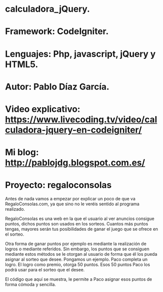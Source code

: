 # calculadora_jQuery.
# Framework: CodeIgniter.
# Lenguajes: Php, javascript, jQuery y HTML5.
# Autor: Pablo Díaz García.
# Video explicativo: https://www.livecoding.tv/video/calculadora-jquery-en-codeigniter/
# Mi blog: http://pablojdg.blogspot.com.es/
# Proyecto: regaloconsolas

Antes de nada vamos a empezar por explicar un poco de que va RegaloConsolas.com, ya que sino no le veréis sentido al programa realizado.

RegaloConsolas es una web en la que el usuario al ver anuncios consigue puntos, dichos puntos son usados en los sorteos. Cuantos más puntos tengas, mayores serán tus posibilidades de ganar el juego que se ofrece en el sorteo.

Otra forma de ganar puntos por ejemplo es mediante la realización de logros o mediante referidos. Sin embargo, los puntos que se consiguen mediante estos métodos se le otorgan al usuario de forma que él los pueda asignar al sorteo que desee.
Pongamos un ejemplo. Paco completa un logro. El logro como premio, otorga 50 puntos. Esos 50 puntos Paco los podrá usar para el sorteo que el desee.

El código que aquí se muestra, le permite a Paco asignar esos puntos de forma cómoda y sencilla.
